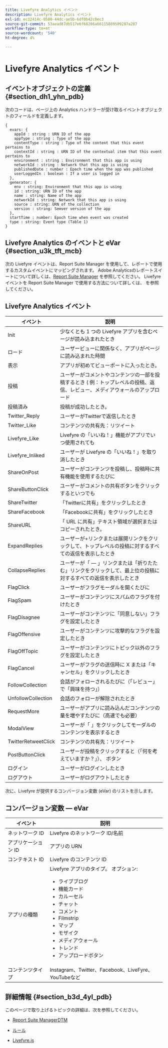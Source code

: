 ```yaml
---
title: Livefyre Analytics イベント
description: Livefyre Analytics イベント
exl-id: ec32414c-0580-44dc-ae5b-6df0b42c0ec3
source-git-commit: 53aead87db517e6f68266a66115889509287a287
workflow-type: tm+mt
source-wordcount: '540'
ht-degree: 4%

---
```


# Livefyre Analytics イベント

## イベントオブジェクトの定義 {#section_dh1_yhn_pdb}

次のコードは、ページ上の Analytics ハンドラーが受け取るイベントオブジェクトのフィールドを定義します。

```
{
  evars: {
    appId : string : URN ID of the app
    appType : string : Type of the app
    contentType : string : Type of the content that this event pertains to
    contextId : string : URN ID of the contextual item that this event pertains to
    environment : string : Environment that this app is using
    networkId : string : Network that this app is using
    publishedDate : number : Epoch time when the app was published
    userLoggedIn : boolean : If a user is logged in
  },
  generator: {
    env : string: Environment that this app is using
    id : string: URN ID of the app
    name : string: Name of the app
    networkId : string: Network that this app is using
    source : string: URN of the collection
    version : string: Semver version of the app
  },
  startTime : number: Epoch time when event was created
  type : string: Event type (Table 1)
}
```

## Livefyre Analytics のイベントと eVar {#section_u3k_tft_mcb}

次の Livefyre イベントは、Report Suite Manager を使用して、レポートで使用するカスタムイベントにマッピングされます。 Adobe Analyticsのレポートスイートについて詳しくは、[Report Suite Manager](https://experienceleague.adobe.com/docs/analytics/admin/manage-report-suites/report-suites-admin.html?lang=en) を参照してください。 Livefyre イベントを Report Suite Manager で使用する方法について詳しくは、[](../livefyre-analytics/c-use-livefyre-with-adobe-analytics.md#section_iks_kgd_4cb) を参照してください。

## Livefyre Analytics イベント

| イベント | 説明 |
|---|---|
| Init | 少なくとも 1 つの Livefyre アプリを含むページが読み込まれたとき |
| ロード | ユーザービューに関係なく、アプリがページに読み込まれた時間 |
| 表示 | アプリが初めてビューポートに入ったとき。 |
| 投稿 | ユーザーがコメントやコンテンツの一部を投稿するとき ( 例：トップレベルの投稿、返信、レビュー、メディアウォールのアップロード |
| 投稿済み | 投稿が成功したとき。 |
| Twitter_Reply | ユーザーがTwitterで返信したとき |
| Twitter_Like | コンテンツの共有先：リツイート |
| Livefyre_Like | Livefyre の「いいね！」機能がアプリでいつ使用されても |
| Livefyre_Inliked | ユーザーが Livefyre の「いいね！」を取り消したとき |
| ShareOnPost | ユーザーがコンテンツを投稿し、投稿時に共有機能を使用するたびに |
| ShareButtonClick | ユーザーがコメントの共有ボタンをクリックするといつでも |
| ShareTwitter | 「Twitterに共有」をクリックしたとき |
| ShareFacebook | 「Facebookに共有」をクリックしたとき |
| ShareURL | 「 URL に共有」テキスト領域が選択またはコピーされたとき。 |
| ExpandReplies | ユーザーが+リンクまたは展開リンクをクリックして、トップレベルの投稿に対するすべての返信を表示したとき |
| CollapseReplies | ユーザーが「 — 」リンクまたは「折りたたむ」リンクをクリックして、最上位の投稿に対するすべての返信を表示したとき |
| FlagClick | ユーザーがフラグモーダルを開くたびに |
| FlagSpam | ユーザーがコンテンツにスパムのフラグを付けたとき |
| FlagDisagnee | ユーザーがコンテンツに「同意しない」フラグを設定したとき |
| FlagOffensive | ユーザーがコンテンツに攻撃的なフラグを設定したとき |
| FlagOffTopic | ユーザーがコンテンツにトピック以外のフラグを設定したとき |
| FlagCancel | ユーザーがフラグの送信時に X または「キャンセル」をクリックしたとき |
| FollowCollection | 会話がフォローされるたびに（「レビュー」で「興味を持つ」） |
| UnfollowCollection | 会話のフォローが解除されたとき |
| RequestMore | ユーザーがアプリに読み込んだコンテンツの量を増やすたびに（高速でも必要） |
| ModalView | ユーザーが「 」をクリックしてモーダルのコンテンツを表示するとき |
| TwitterRetweetClick | コンテンツの共有先：リツイート |
| PostButtonClick | ユーザーが投稿をクリックすると（「何を考えていますか？」）、 ボタン |
| ログイン | ユーザーがログインしたとき |
| ログアウト | ユーザーがログアウトしたとき |

次に、Livefyre が提供するコンバージョン変数 (eVar) のリストを示します。

## コンバージョン変数 — eVar

| イベント | 説明 |
|--- |--- |
| ネットワーク ID | Livefyre のネットワーク ID/名前 |
| アプリケーション ID | アプリの URN |
| コンテキスト ID | Livefyre のコンテンツ ID |
| アプリの種類 | Livefyre アプリのタイプ。 オプション: <br><ul><li>ライブブログ  </li><li> 機能カード</li><li>カルーセル</li><li>チャット </li><li>コメント</li><li>Filmstrip</li><li>マップ</li><li>モザイク</li><li>メディアウォール</li><li>トレンド</li><li>アップロードボタン</li></ul> |
| コンテンツタイプ | Instagram、Twitter、Facebook、LiveFyre、YouTubeなど |

## 詳細情報 {#section_b3d_4yl_pdb}

このページで取り上げるトピックの詳細は、次を参照してください。

* [Report Suite ](https://experienceleague.adobe.com/docs/analytics/admin/manage-report-suites/report-suites-admin.html?lang=en)[ManagerDTM](https://experienceleague.adobe.com/docs/livefyre/using/apps/filmstrip/c-filmstrip-app.html?lang=en)

* [ルール](https://experienceleague.adobe.com/docs/dtm/using/resources/rules/create-rules.html?lang=en)
* [Livefyre.js](/help/implementation/c-livefyre.js.md)

